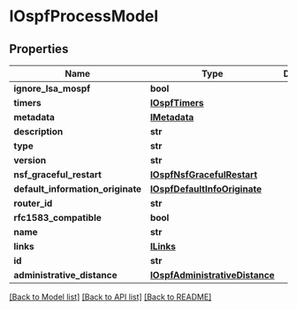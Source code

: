 # IOspfProcessModel

## Properties
Name | Type | Description | Notes
------------ | ------------- | ------------- | -------------
**ignore_lsa_mospf** | **bool** |  | [optional] 
**timers** | [**IOspfTimers**](IOspfTimers.md) |  | [optional] 
**metadata** | [**IMetadata**](IMetadata.md) |  | [optional] 
**description** | **str** |  | [optional] 
**type** | **str** |  | [optional] 
**version** | **str** |  | [optional] 
**nsf_graceful_restart** | [**IOspfNsfGracefulRestart**](IOspfNsfGracefulRestart.md) |  | [optional] 
**default_information_originate** | [**IOspfDefaultInfoOriginate**](IOspfDefaultInfoOriginate.md) |  | [optional] 
**router_id** | **str** |  | [optional] 
**rfc1583_compatible** | **bool** |  | [optional] 
**name** | **str** |  | [optional] 
**links** | [**ILinks**](ILinks.md) |  | [optional] 
**id** | **str** |  | [optional] 
**administrative_distance** | [**IOspfAdministrativeDistance**](IOspfAdministrativeDistance.md) |  | [optional] 

[[Back to Model list]](../README.md#documentation-for-models) [[Back to API list]](../README.md#documentation-for-api-endpoints) [[Back to README]](../README.md)


